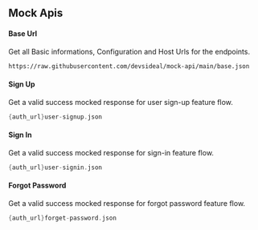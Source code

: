 ## Mock Apis
#### Base Url
Get all Basic informations, Configuration and Host Urls for the endpoints.
```html
https://raw.githubusercontent.com/devsideal/mock-api/main/base.json
```

#### Sign Up
Get a valid success mocked response for user sign-up feature flow.
```dart
{auth_url}user-signup.json
```

#### Sign In
Get a valid success mocked response for sign-in feature flow.
```dart
{auth_url}user-signin.json
```

#### Forgot Password
Get a valid success mocked response for forgot password feature flow.
```dart
{auth_url}forget-password.json
```
